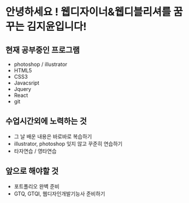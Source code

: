# 안녕하세요 ! 웹디자이너&웹디블리셔를 꿈꾸는 김지윤입니다!

## 현재 공부중인 프로그램
* photoshop  /  illustrator
* HTML5
* CSS3
* Javacsript
* Jquery
* React
* git

## 수업시간외에 노력하는 것
* 그 날 배운 내용은 바로바로 복습하기
* illustrator, photoshop 잊지 않고 꾸준히 연습하기
* 타자연습 / 영타연습

## 앞으로 해야할 것
* 포트폴리오 완벽 준비
* GTQ, GTQI, 웹디자인개발기능사 준비하기
